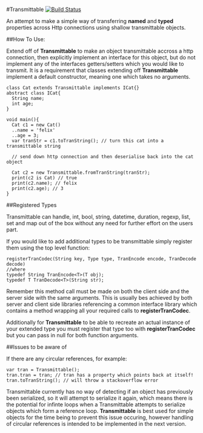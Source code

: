 #Transmittable [![Build Status](https://drone.io/github.com/0xor1/transmittable/status.png)](https://drone.io/github.com/0xor1/transmittable/latest)

An attempt to make a simple way of transferring **named** and **typed** properties across Http
connections using shallow transmittable objects.

##How To Use:

Extend off of **Transmittable** to make an object transmittable accross a http 
connection, then explicitly implement an interface for this object, but do not 
implement any of the interfaces getters/setters which you would like to transmit.
It is a requirement that classes extending off **Transmittable** implement a 
default constructor, meaning one which takes no arguments.

```
class Cat extends Transmittable implements ICat{}
abstract class ICat{
  String name;
  int age;
}

void main(){
  Cat c1 = new Cat()
  ..name = 'felix'
  ..age = 3;
  var tranStr = c1.toTranString(); // turn this cat into a transmittable string
  
  // send down http connection and then deserialise back into the cat object
  
  Cat c2 = new Transmittable.fromTranString(tranStr);
  print(c2 is Cat) // true
  print(c2.name); // felix
  print(c2.age); // 3
}
```

##Registered Types

Transmittable can handle, int, bool, string, datetime, duration, regexp, list,
set and map out of the box without any need for further effort on the users part.

If you would like to add additional types to be transmittable simply register them
using the top level function:

```
registerTranCodec(String key, Type type, TranEncode encode, TranDecode decode)
//where
typedef String TranEncode<T>(T obj);
typedef T TranDecode<T>(String str);
```
Remember this method call must be made on both the client side and the server
side with the same arguments. This is usually bes achieved by both server and
client side libraries referencing a common interface library which contains a
method wrapping all your required calls to **registerTranCodec**.

Additionally for **Transmittable** to be able to recreate an actual instance of
your extended type you must register that type too with **registerTranCodec**
but you can pass in null for both function arguments.

##Issues to be aware of

If there are any circular references, for example:

```
var tran = Transmittable();
tran.tran = tran; // tran has a property which points back at itself!
tran.toTranString(); // will throw a stackoverflow error
```

Transmittable currently has no way of detecting if an object has previously been
serialized, so it will attempt to serialize it again, which
means there is the potential for infinte loops when a Transmittable attempts to
serialize objects which form a reference loop. **Transmittable** is best used 
for simple objects for the time being to prevent this issue occuring, however
handling of circular references is intended to be implemented in the next version. 